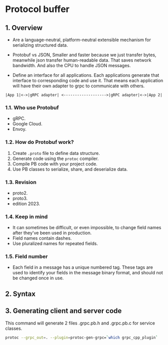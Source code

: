 # Protocol buffer

## 1. Overview

- Are a language-neutral, platform-neutral extensible mechanism for serializing structured data.

- Protobuf vs JSON, Smaller and faster because we just transfer bytes, meanwhile json transfer human-readable data. That saves network bandwidth. And also the CPU to handle JSON messages.

- Define an interface for all applications. Each applications generate that interface to corresponding code and use it. That means each application will have their own adapter to grpc to communicate with others.

```text
|App 1|<->|gRPC adapter| <------------------->|gRPC adapter|<->|App 2|
```

### 1.1. Who use Protobuf

- gRPC.
- Google Cloud.
- Envoy.

### 1.2. How do Protobuf work?

1. Create `.proto` file to define data structure.
2. Generate code using the `protoc` compiler.
3. Compile PB code with your project code.
4. Use PB classes to serialize, share, and deserialize data.

### 1.3. Revision

- proto2.
- proto3.
- edition 2023.

### 1.4. Keep in mind

- It can sometimes be difficult, or even impossible, to change field names after they've been used in production.
- Field names contain dashes.
- Use pluralized names for repeated fields.

### 1.5. Field number

- Each field in a message has a unique numbered tag. These tags are used to identify your fields  in the message binary format, and should not be changed once in use.

## 2. Syntax

## 3. Generating client and server code

This command will generate 2 files .grpc.pb.h and .grpc.pb.c for service classes.

```bash
protoc --grpc_out=. --plugin=protoc-gen-grpc=`which grpc_cpp_plugin`
```

###
